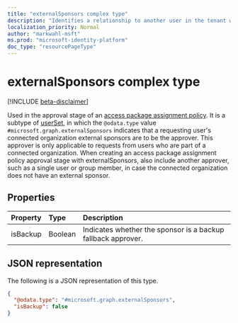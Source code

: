 ```yaml
---
title: "externalSponsors complex type"
description: "Identifies a relationship to another user in the tenant who will be allowed as approver."
localization_priority: Normal
author: "markwahl-msft"
ms.prod: "microsoft-identity-platform"
doc_type: "resourcePageType"
---
```


# externalSponsors complex type

[!INCLUDE [beta-disclaimer](../../includes/beta-disclaimer.md)]

Used in the approval stage of an [access package assignment policy](accesspackageassignmentpolicy.md). 
It is a subtype of [userSet](userset.md), in which the `@odata.type` value `#microsoft.graph.externalSponsors` indicates that a requesting user's connected organization external sponsors are to be the approver. This approver is only applicable to requests from users who are part of a connected organization.  When creating an access package assignment policy approval stage with externalSponsors, also include another approver, such as a single user or group member, in case the connected organization does not have an external sponsor.

## Properties

| Property                     | Type                      | Description |
| :--------------------------- | :------------------------ | :---------- |
| isBackup | Boolean | Indicates whether the sponsor is a backup fallback approver. |

## JSON representation

The following is a JSON representation of this type.

<!-- {
  "blockType": "resource",
  "optionalProperties": [

  ],
  "@odata.type": "microsoft.graph.externalSponsors",
  "baseType": "microsoft.graph.userSet"
}-->

```json
{
  "@odata.type": "#microsoft.graph.externalSponsors",
  "isBackup": false
}
```



<!-- uuid: 16cd6b66-4b1a-43a1-adaf-3a886856ed98
2019-02-04 14:57:30 UTC -->
<!-- {
  "type": "#page.annotation",
  "description": "externalSponsor complex type",
  "keywords": "",
  "section": "documentation",
  "tocPath": ""
}-->
